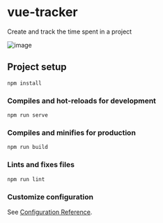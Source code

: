 # vue-tracker

Create and track the time spent in a project

![image](https://user-images.githubusercontent.com/55639735/219904658-fc1213e5-86a5-42d1-9ad4-98a1d4189ba6.png)

## Project setup
```
npm install
```

### Compiles and hot-reloads for development
```
npm run serve
```

### Compiles and minifies for production
```
npm run build
```

### Lints and fixes files
```
npm run lint
```

### Customize configuration
See [Configuration Reference](https://cli.vuejs.org/config/).
